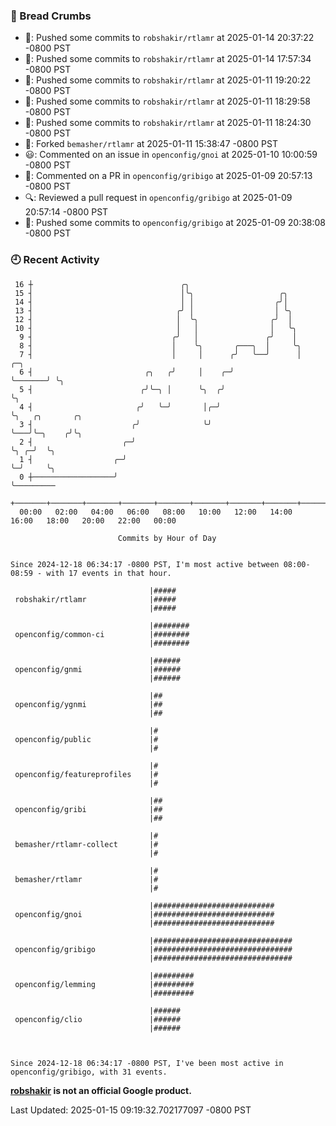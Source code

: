 ### 🍞 Bread Crumbs

 * 🚢: Pushed some commits to `robshakir/rtlamr` at 2025-01-14 20:37:22 -0800 PST
 * 🚢: Pushed some commits to `robshakir/rtlamr` at 2025-01-14 17:57:34 -0800 PST
 * 🚢: Pushed some commits to `robshakir/rtlamr` at 2025-01-11 19:20:22 -0800 PST
 * 🚢: Pushed some commits to `robshakir/rtlamr` at 2025-01-11 18:29:58 -0800 PST
 * 🚢: Pushed some commits to `robshakir/rtlamr` at 2025-01-11 18:24:30 -0800 PST
 * 🍴: Forked `bemasher/rtlamr` at 2025-01-11 15:38:47 -0800 PST
 * 😃: Commented on an issue in `openconfig/gnoi` at 2025-01-10 10:00:59 -0800 PST
 * 💬: Commented on a PR in  `openconfig/gribigo` at 2025-01-09 20:57:13 -0800 PST
 * 🔍: Reviewed a pull request in  `openconfig/gribigo` at 2025-01-09 20:57:14 -0800 PST
 * 🚢: Pushed some commits to `openconfig/gribigo` at 2025-01-09 20:38:08 -0800 PST

### 🕘 Recent Activity
```
 16 ┼                                 ╭╮
 15 ┤                                 │╰╮                   ╭╮
 14 ┤                                 │ │                  ╭╯│
 13 ┤                                ╭╯ │                  │ ╰╮
 12 ┤                                │  ╰╮                ╭╯  │
 10 ┤                                │   │                │   ╰╮
  9 ┤                               ╭╯   │               ╭╯    │
  8 ┤                               │    ╰╮       ╭───╮  │     ╰╮
  7 ┤                               │     │      ╭╯   ╰──╯      │       ╭─╮
  6 ┤                         ╭╮   ╭╯     │    ╭─╯              ╰───────╯ ╰╮
  5 ┤                        ╭╯╰─╮ │      ╰╮  ╭╯                           ╰╮
  4 ┤                       ╭╯   ╰─╯       │╭─╯                             ╰╮   ╭╮       ╭╮
  3 ┤                      ╭╯              ╰╯                                ╰───╯╰─╮    ╭╯╰╮
  2 ┤                    ╭─╯                                                        ╰╮ ╭─╯  ╰╮
  1 ┤                  ╭─╯                                                           ╰─╯     ╰╮
  0 ┼──────────────────╯                                                                      ╰─────────
    +───────+───────+───────+───────+───────+───────+───────+───────+───────+───────+───────+───────+────
  00:00   02:00   04:00   06:00   08:00   10:00   12:00   14:00   16:00   18:00   20:00   22:00   00:00   

						Commits by Hour of Day


Since 2024-12-18 06:34:17 -0800 PST, I'm most active between 08:00-08:59 - with 17 events in that hour.

```



```
                               |#####
 robshakir/rtlamr              |#####
                               |#####

                               |########
 openconfig/common-ci          |########
                               |########

                               |######
 openconfig/gnmi               |######
                               |######

                               |##
 openconfig/ygnmi              |##
                               |##

                               |#
 openconfig/public             |#
                               |#

                               |#
 openconfig/featureprofiles    |#
                               |#

                               |##
 openconfig/gribi              |##
                               |##

                               |#
 bemasher/rtlamr-collect       |#
                               |#

                               |#
 bemasher/rtlamr               |#
                               |#

                               |###########################
 openconfig/gnoi               |###########################
                               |###########################

                               |###############################
 openconfig/gribigo            |###############################
                               |###############################

                               |#########
 openconfig/lemming            |#########
                               |#########

                               |######
 openconfig/clio               |######
                               |######



Since 2024-12-18 06:34:17 -0800 PST, I've been most active in openconfig/gribigo, with 31 events.

```
**[robshakir](mailto:robjs@google.com) is not an official Google product.**  


Last Updated: 2025-01-15 09:19:32.702177097 -0800 PST
